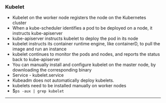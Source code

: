 

### Kubelet

- Kubelet on the worker node registers the node on the Kubernetes cluster
- When a kube-scheduler identifies a pod to be deployed on a node, it instructs kube-apiserver
- kube-apiserver instructs kubelet to deploy the pod in its node
- kubelet instructs its container runtime engine, like containerD, to pull the image and run an instance
- kubelet continues to monitor the pods and nodes, and reports the status back to kube-apiserver
- You can manually install and configure kubelet on the master node, by downloading the corresponding binary 
- Service - kubelet.service
- Kubeadm does not automatically deploy kubelets.
- kubelets need to be installed manually on worker nodes
- $`ps -aux | grep kubelet`


---
